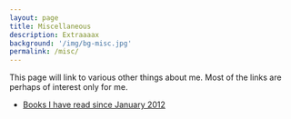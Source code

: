 ```yaml
---
layout: page
title: Miscellaneous
description: Extraaaax
background: '/img/bg-misc.jpg'
permalink: /misc/
---
```

This page will link to various other things about me. Most of the links are perhaps of interest only for me.

- [Books I have read since January 2012](/books)
